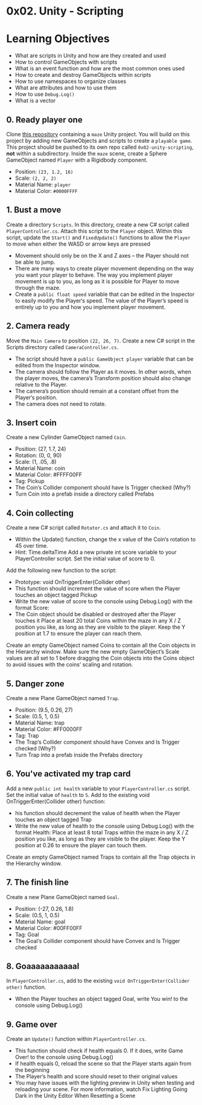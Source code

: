 # 0x02. Unity - Scripting

# Learning Objectives
* What are scripts in Unity and how are they created and used
* How to control GameObjects with scripts
* What is an event function and how are the most common ones used
* How to create and destroy GameObjects within scripts
* How to use namespaces to organize classes
* What are attributes and how to use them
* How to use ```Debug.Log()```
* What is a vector

## 0. Ready player one
Clone [this repository](https://github.com/holbertonschool/0x02-unity-scripting) containing a ```maze``` Unity project. You will build on this project by adding new GameObjects and scripts to create a ```playable game```. This project should be pushed to its own repo called ```0x02-unity-scripting```, <b>not</b> within a subdirectory.
Inside the ```maze``` scene, create a Sphere GameObject named ```Player``` with a Rigidbody component.
* Position: ```(23, 1.2, 16)```
* Scale: ```(2, 2, 2)```
* Material Name: ```player```
* Material Color: ```#0000FFFF```

## 1. Bust a move 
Create a directory ```Scripts```. In this directory, create a new C# script called ```PlayerController.cs```. Attach this script to the ```Player``` object. Within this script, update the ```Start()``` and ```FixedUpdate()``` functions to allow the ```Player``` to move when either the WASD or arrow keys are pressed
* Movement should only be on the X and Z axes – the Player should not be able to jump.
* There are many ways to create player movement depending on the way you want your player to behave. The way you implement player movement is up to you, as long as it is possible for Player to move through the maze.
* Create a ```public float speed``` variable that can be edited in the Inspector to easily modify the Player‘s speed. The value of the Player’s speed is entirely up to you and how you implement player movement.

## 2. Camera ready 
Move the ```Main Camera``` to position ```(22, 26, 7)```. Create a new C# script in the Scripts directory called ```CameraController.cs```.
* The script should have a ```public GameObject player``` variable that can be edited from the Inspector window.
* The camera should follow the Player as it moves. In other words, when the player moves, the camera’s Transform position should also change relative to the Player.
* The camera’s position should remain at a constant offset from the Player‘s position.
* The camera does not need to rotate.

## 3. Insert coin 
Create a new Cylinder GameObject named ```Coin```.
* Position: (27, 1.7, 24)
* Rotation: (0, 0, 90)
* Scale: (1, .05, .8)
* Material Name: coin
* Material Color: #FFFF00FF
* Tag: Pickup
* The Coin‘s Collider component should have Is Trigger checked (Why?)
* Turn Coin into a prefab inside a directory called Prefabs

## 4. Coin collecting 
Create a new C# script called ```Rotator.cs``` and attach it to ```Coin```.
* Within the Update() function, change the x value of the Coin‘s rotation to 45 over time.
* Hint: Time.deltaTime
Add a new private int score variable to your PlayerController script. Set the initial value of score to 0.

Add the following new function to the script:

* Prototype: void OnTriggerEnter(Collider other)
* This function should increment the value of score when the Player touches an object tagged Pickup
* Write the new value of score to the console using Debug.Log() with the format Score: <value>
* The Coin object should be disabled or destroyed after the Player touches it
Place at least 20 total Coins within the maze in any X / Z position you like, as long as they are visible to the player. Keep the Y position at 1.7 to ensure the player can reach them.

Create an empty GameObject named Coins to contain all the Coin objects in the Hierarchy window. Make sure the new empty GameObject’s Scale values are all set to 1 before dragging the Coin objects into the Coins object to avoid issues with the coins’ scaling and rotation.

## 5. Danger zone 
Create a new Plane GameObject named ```Trap```.
* Position: (9.5, 0.26, 27)
* Scale: (0.5, 1, 0.5)
* Material Name: trap
* Material Color: #FF0000FF
* Tag: Trap
* The Trap‘s Collider component should have Convex and Is Trigger checked (Why?)
* Turn Trap into a prefab inside the Prefabs directory

## 6. You've activated my trap card 
Add a new ```public int health``` variable to your ```PlayerController.cs``` script. Set the initial value of ```health``` to ```5```.
  Add to the existing void OnTriggerEnter(Collider other) function:

* his function should decrement the value of health when the Player touches an object tagged Trap
* Write the new value of health to the console using Debug.Log() with the format Health: <value>
Place at least 8 total Traps within the maze in any X / Z position you like, as long as they are visible to the player. Keep the Y position at 0.26 to ensure the player can touch them.

Create an empty GameObject named Traps to contain all the Trap objects in the Hierarchy window.

## 7. The finish line 
Create a new Plane GameObject named ```Goal```.
 * Position: (-27, 0.26, 1.8)
* Scale: (0.5, 1, 0.5)
* Material Name: goal
* Material Color: #00FF00FF
* Tag: Goal
* The Goal‘s Collider component should have Convex and Is Trigger checked

## 8. Goaaaaaaaaaaal 
In ```PlayerController.cs```, add to the existing ```void OnTriggerEnter(Collider other)``` function.
  * When the Player touches an object tagged Goal, write You win! to the console using Debug.Log()

## 9. Game over 
Create an ```Update()``` function within ```PlayerController.cs```.
  * This function should check if health equals 0. If it does, write Game Over! to the console using Debug.Log()
* If health equals 0, reload the scene so that the Player starts again from the beginning
* The Player‘s health and score should reset to their original values
* You may have issues with the lighting preview in Unity when testing and reloading your scene. For more information, watch Fix Lighting Going Dark in the Unity Editor When Resetting a Scene
